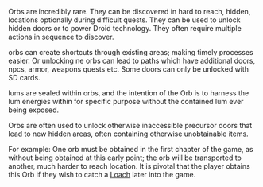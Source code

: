 Orbs are incredibly rare. They can be discovered in hard to reach, hidden, locations optionally during difficult quests. 
They can be used to unlock hidden doors or to power Droid technology. They often require multiple actions in sequence to discover.

orbs can create shortcuts through existing areas; making timely processes easier. Or unlocking ne orbs can lead to paths which have additional doors, npcs, armor, weapons quests etc. Some doors can only be unlocked with SD cards.

lums are sealed within orbs, and the intention of the Orb is to harness the lum energies within for specific purpose without the contained lum ever being exposed.

Orbs are often used to unlock otherwise inaccessible precursor doors that lead to new hidden areas, often containing otherwise unobtainable items.

For example: One orb must be obtained in the first chapter of the game, as without being obtained at this early point; the orb will be transported to another, much harder to reach location. It is pivotal that the player obtains this Orb if they wish to catch a [Loach](https://nim.miraheze.org/wiki/Loach "Loach") later into the game.